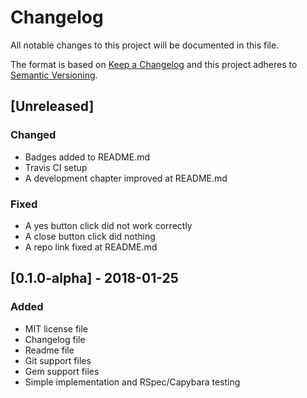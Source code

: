 # Changelog
All notable changes to this project will be documented in this file.

The format is based on [Keep a Changelog](http://keepachangelog.com/en/1.0.0/)
and this project adheres to [Semantic Versioning](http://semver.org/spec/v2.0.0.html).

## [Unreleased]
### Changed
- Badges added to README.md
- Travis CI setup
- A development chapter improved at README.md

### Fixed
- A yes button click did not work correctly 
- A close button click did nothing 
- A repo link fixed at README.md 

## [0.1.0-alpha] - 2018-01-25
### Added
- MIT license file
- Changelog file
- Readme file
- Git support files
- Gem support files
- Simple implementation and RSpec/Capybara testing
